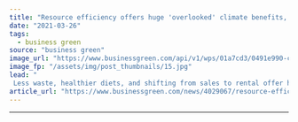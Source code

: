 ```yaml
---
title: "Resource efficiency offers huge 'overlooked' climate benefits, study finds"
date: "2021-03-26"
tags: 
  - business green
source: "business green"
image_url: "https://www.businessgreen.com/api/v1/wps/01a7cd3/0491e990-c2f3-464c-94ea-a2405c2df780/1/shopping-loose-items-food-iStock-1202789131-185x114.jpg"
image_fp: "/assets/img/post_thumbnails/15.jpg"
lead: "
 Less waste, healthier diets, and shifting from sales to rental offer huge climate benefits, WRAP estimates ..."
article_url: "https://www.businessgreen.com/news/4029067/resource-efficiency-offers-huge-overlooked-climate-benefits-study"
---
```


---

